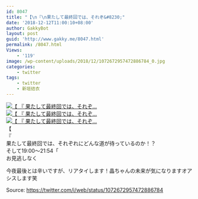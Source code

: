 ```yaml
---
id: 8047
title: "【\n『\n果たして最終回では、それぞ&#8230;"
date: '2018-12-12T11:00:10+08:00'
author: GakkyBot
layout: post
guid: 'http://www.gakky.me/8047.html'
permalink: /8047.html
Views:
    - '119'
image: /wp-content/uploads/2018/12/1072672957472886784_0.jpg
categories:
    - twitter
tags:
    - twitter
    - 新垣结衣
---
```


[![【
『
果たして最終回では、それぞ...](http://www.yui-aragaki.org/wp-content/uploads/2018/12/1072672957472886784_0.jpg)](http://www.yui-aragaki.org/wp-content/uploads/2018/12/1072672957472886784_0.jpg)  
[![【
『
果たして最終回では、それぞ...](http://www.yui-aragaki.org/wp-content/uploads/2018/12/1072672957472886784_1.jpg)](http://www.yui-aragaki.org/wp-content/uploads/2018/12/1072672957472886784_1.jpg)  
[![【
『
果たして最終回では、それぞ...](http://www.yui-aragaki.org/wp-content/uploads/2018/12/1072672957472886784_2.jpg)](http://www.yui-aragaki.org/wp-content/uploads/2018/12/1072672957472886784_2.jpg)  
【  
『  
果たして最終回では、それぞれにどんな道が待っているのか！？  
そして19:00～21:54「  
お見逃しなく

今夜最後とは辛いですが、リアタイします！晶ちゃんの未来が気になりますオアシスします笑

Source: <https://twitter.com/i/web/status/1072672957472886784>